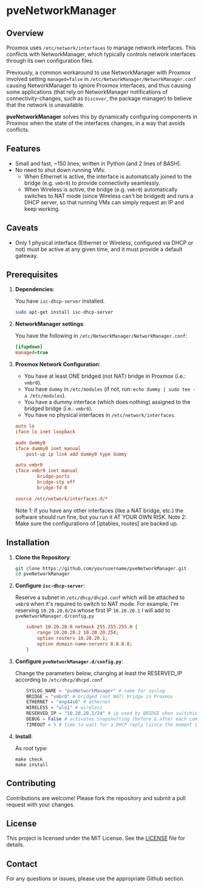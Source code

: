 # pveNetworkManager

## Overview

Proxmox uses `/etc/network/interfaces` to manage network interfaces. This conflicts with NetworkManager, which typically controls network interfaces through its own configuration files.

Previously, a common workaround to use NetworkManager with Proxmox involved setting `managed=false` in `/etc/NetworkManager/NetworkManager.conf` causing NetworkManager to ignore Proxmox interfaces, and thus causing some applications (that rely on NetworkManager notifications of connectivity-changes, such as `Discover`, the package manager) to believe that the network is unavailable. 

**pveNetworkManager** solves this by dynamically configuring components in Proxmox when the state of the interfaces changes, in a way that avoids conflicts. 

## Features

- Small and fast, ~150 lines, written in Python (and 2 lines of BASH).
- No need to shut down running VMs: 
    - When Ethernet is active, the interface is automatically joined to the bridge (e.g. `vmbr0`) to provide connectivity seamlessly.
    - When Wireless is active, the bridge (e.g. `vmbr0`) automatically switches to NAT mode (since Wireless can't be bridged) and runs a DHCP server, so that running VMs can simply request an IP and keep working.

## Caveats

- Only 1 physical interface (Ethernet or Wireless, configured via DHCP or not) must be active at any given time, and it must provide a default gateway.

## Prerequisites

1. **Dependencies**:

    You have `isc-dhcp-server` installed.

    ```bash
    sudo apt-get install isc-dhcp-server
    ```

2. **NetworkManager settings**:

    You have the following in `/etc/NetworkManager/NetworkManager.conf`:

    ```ini
    [ifupdown]
    managed=true
    ```

3. **Proxmox Network Configuration**:

    - You have at least ONE bridged (not NAT) bridge in Proxmox (i.e.: `vmbr0`).
    - You have `dummy` in `/etc/modules` (if not, run: `echo dummy | sudo tee -a /etc/modules`).
    - You have a dummy interface (which does nothing) assigned to the bridged bridge (i.e.: `vmbr0`).
    - You have no physical interfaces in `/etc/network/interfaces`.
    
    ```ini
    auto lo
    iface lo inet loopback

    audo dummy0
    iface dummy0 inet manual
        post-up ip link add dummy0 type dummy

    auto vmbr0
    iface vmbr0 inet manual
            bridge-ports 
            bridge-stp off
            bridge-fd 0

    source /etc/network/interfaces.d/*
    ```
    Note 1: if you have any other interfaces (like a NAT bridge, etc.) the software should run fine, but you run it AT YOUR OWN RISK. 
    Note 2: Make sure the configurations of [iptables, routes] are backed up.

## Installation

1. **Clone the Repository**:

    ```bash
    git clone https://github.com/yourusername/pveNetworkManager.git
    cd pveNetworkManager
    ```
2. **Configure `isc-dhcp-server`**:

    Reserve a subnet in `/etc/dhcp/dhcpd.conf` which will be attached to `vmbr0` when it's required to switch to NAT mode.
    For example, I'm reserving `10.20.20.0/24` whose first IP `10.20.20.1` I will add to `pveNetworkManager.d/config.py`

    ```ini
        subnet 10.20.20.0 netmask 255.255.255.0 {
            range 10.20.20.2 10.20.20.254;
            option routers 10.20.20.1;
            option domain-name-servers 8.8.8.8;
        }
    ```

2. **Configure `pveNetworkManager.d/config.py`**:

    Change the parameters below, changing at least the RESERVED_IP according to `/etc/dhcp/dhcpd.conf`
    
    ```python
        SYSLOG_NAME = "pveNetworkManager" # name for syslog
        BRIDGE = "vmbr0" # bridged (not NAT) bridge in Proxmox
        ETHERNET = "enp44s0" # ethernet
        WIRELESS = "wlo1" # wireless
        RESERVED_IP = "10.20.20.1/24" # ip used by BRIDGE when switching from bridged mode to NAT mode
        DEBUG = False # activates snapshotting (before & after each command) of routes, iptables, and brctl in syslog
        TIMEOUT = 5 # time to wait for a DHCP reply (since the moment in which NetworkManager brings the interface "up")
    ```
3. **Install**:
    
    As root type: 
    ```
    make check
    make install
    ```

## Contributing

Contributions are welcome! Please fork the repository and submit a pull request with your changes.

## License

This project is licensed under the MIT License. See the [LICENSE](LICENSE) file for details.

## Contact

For any questions or issues, please use the appropriate Github section.

